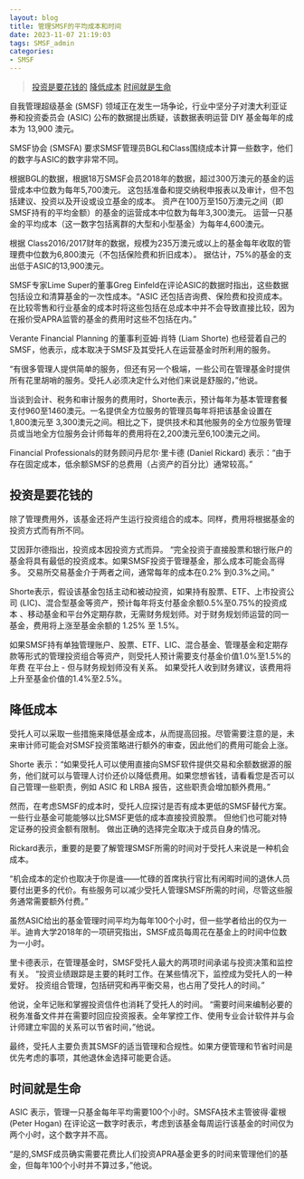 ```yaml
---
layout: blog
title: 管理SMSF的平均成本和时间
date: 2023-11-07 21:19:03
tags: SMSF_admin
categories: 
- SMSF
---
```

 
> [投资是要花钱的](#投资是要花钱的)
> [降低成本](#降低成本)
> [时间就是生命](#时间就是生命)

自我管理超级基金 (SMSF) 领域正在发生一场争论，行业中坚分子对澳大利亚证券和投资委员会 (ASIC) 公布的数据提出质疑，该数据表明运营 DIY 基金每年的成本为 13,900 澳元。

SMSF协会 (SMSFA) 要求SMSF管理员BGL和Class围绕成本计算一些数字，他们的数字与ASIC的数字非常不同。

根据BGL的数据，根据18万SMSF会员2018年的数据，超过300万澳元的基金的运营成本中位数为每年5,700澳元。 这包括准备和提交纳税申报表以及审计，但不包括建议、投资以及开设或设立基金的成本。 资产在100万至150万澳元之间（即SMSF持有的平均金额）的基金的运营成本中位数为每年3,300澳元。 运营一只基金的平均成本（这一数字包括离群的大型和小型基金）为每年4,600澳元。

根据 Class2016/2017财年的数据，规模为235万澳元或以上的基金每年收取的管理费中位数为6,800澳元（不包括保险费和折旧成本）。 据估计，75%的基金的支出低于ASIC的13,900澳元。

SMSF专家Lime Super的董事Greg Einfeld在评论ASIC的数据时指出，这些数据包括设立和清算基金的一次性成本。“ASIC 还包括咨询费、保险费和投资成本。 在比较零售和行业基金的成本时将这些包括在总成本中并不会导致直接比较，因为在报价受APRA监管的基金的费用时这些不包括在内。”

Verante Financial Planning 的董事利亚姆·肖特 (Liam Shorte) 也经营着自己的SMSF，他表示，成本取决于SMSF及其受托人在运营基金时所利用的服务。

“有很多管理人提供简单的服务，但还有另一个极端，一些公司在管理基金时提供所有花里胡哨的服务。受托人必须决定什么对他们来说是舒服的，”他说。

当谈到会计、税务和审计服务的费用时，Shorte表示，预计每年为基本管理套餐支付960至1460澳元。一名提供全方位服务的管理员每年将把该基金设置在 1,800澳元至 3,300澳元之间。相比之下，提供技术和其他服务的全方位服务管理员或当地全方位服务会计师每年的费用将在2,200澳元至6,100澳元之间。

Financial Professionals的财务顾问丹尼尔·里卡德 (Daniel Rickard) 表示：“由于存在固定成本，低余额SMSF的总费用（占资产的百分比）通常较高。”

## 投资是要花钱的
除了管理费用外，该基金还将产生运行投资组合的成本。同样，费用将根据基金的投资方式而有所不同。

艾因菲尔德指出，投资成本因投资方式而异。 “完全投资于直接股票和银行账户的基金将具有最低的投资成本。如果SMSF投资于管理基金，那么成本可能会高得多。 交易所交易基金介于两者之间，通常每年的成本在0.2% 到0.3%之间。”

Shorte表示，假设该基金包括主动和被动投资，如果持有股票、ETF、上市投资公司 (LIC)、混合型基金等资产，预计每年将支付基金余额0.5%至0.75%的投资成本 、移动基金和平台外定期存款，无需财务规划师。对于财务规划师运营的同一基金，费用将上涨至基金余额的 1.25% 至 1.5%。

如果SMSF持有单独管理账户、股票、ETF、LIC、混合基金、管理基金和定期存款等形式的管理投资组合等资产，则受托人预计需要支付基金价值1.0%至1.5%的年费 在平台上 - 但与财务规划师没有关系。 如果受托人收到财务建议，该费用将上升至基金价值的1.4%至2.5%。

## 降低成本
受托人可以采取一些措施来降低基金成本，从而提高回报。尽管需要注意的是，未来审计师可能会对SMSF投资策略进行额外的审查，因此他们的费用可能会上涨。

Shorte 表示：“如果受托人可以使用直接向SMSF软件提供交易和余额数据源的服务，他们就可以与管理人讨价还价以降低费用。如果您想省钱，请看看您是否可以自己管理一些职责，例如 ASIC 和 LRBA 报告，这些职责会增加额外费用。”

然而，在考虑SMSF的成本时，受托人应探讨是否有成本更低的SMSF替代方案。 一些行业基金可能能够以比SMSF更低的成本直接投资股票。 但他们也可能对特定证券的投资金额有限制。 做出正确的选择完全取决于成员自身的情况。

Rickard表示，重要的是要了解管理SMSF所需的时间对于受托人来说是一种机会成本。

“机会成本的定价也取决于你是谁——忙碌的首席执行官比有闲暇时间的退休人员要付出更多的代价。有些服务可以减少受托人管理SMSF所需的时间，尽管这些服务通常需要额外付费。”

虽然ASIC给出的基金管理时间平均为每年100个小时，但一些学者给出的仅为一半。迪肯大学2018年的一项研究指出，SMSF成员每周花在基金上的时间中位数为一小时。

里卡德表示，在管理基金时，SMSF受托人最大的两项时间承诺与投资决策和监控有关。 “投资业绩跟踪是主要的耗时工作。在某些情况下，监控成为受托人的一种爱好。 投资组合管理，包括研究和再平衡交易，也占用了受托人的时间。”

他说，全年记账和掌握投资信件也消耗了受托人的时间。 “需要时间来编制必要的税务准备文件并在需要时回应投资报表。全年掌控工作、使用专业会计软件并与会计师建立牢固的关系可以节省时间，”他说。

最终，受托人主要负责其SMSF的适当管理和合规性。如果方便管理和节省时间是优先考虑的事项，其他退休金选择可能更合适。

## 时间就是生命
ASIC 表示，管理一只基金每年平均需要100个小时。SMSFA技术主管彼得·霍根 (Peter Hogan) 在评论这一数字时表示，考虑到该基金每周运行该基金的时间仅为两个小时，这个数字并不高。

“是的,SMSF成员确实需要花费比人们投资APRA基金更多的时间来管理他们的基金，但每年100个小时并不算过多，”他说。

